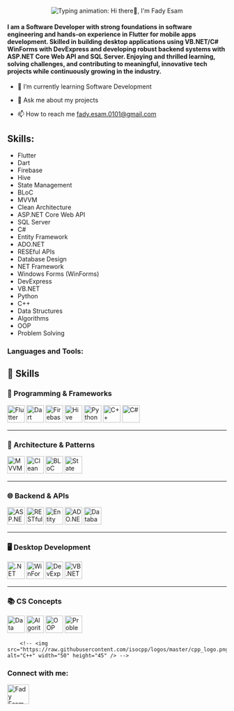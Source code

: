 <p align="center">
  <img
    src="https://readme-typing-svg.herokuapp.com?font=Fira+Code&weight=600&size=40&pause=1000&color=2F80ED&width=800&height=80&lines=Hi+there%F0%9F%91%8B,+I'm+Fady+Esam"
    alt="Typing animation: Hi there👋, I'm Fady Esam"
  />
</p>


<h4>
        I am a Software Developer with strong foundations in software engineering and hands-on experience in Flutter for mobile apps development.
        Skilled in building desktop applications using VB.NET/C# WinForms with DevExpress and developing robust backend systems with ASP.NET Core Web API and SQL Server.
        Enjoying and thrilled learning, solving challenges, and contributing to meaningful, innovative tech projects while continuously growing in the industry.
</h4>

- 🌱 I’m currently learning Software Development

- 💬 Ask me about my projects

- 📫 How to reach me fady.esam.0101@gmail.com


## Skills: 
* Flutter
* Dart
* Firebase
* Hive
* State Management 
* BLoC
* MVVM
* Clean Architecture
* ASP.NET Core Web API
* SQL Server
* C#
* Entity Framework
* ADO.NET
* RESEful APIs
* Database Design
* NET Framework
* Windows Forms (WinForms)
* DevExpress
* VB.NET
* Python
* C++
* Data Structures
* Algorithms
* OOP
* Problem Solving



<h3 align="left">Languages and Tools:</h3>
<!-- <p align="left"> 
        <img src="https://www.vectorlogo.zone/logos/flutterio/flutterio-icon.svg" alt="flutter" width="50" height="45"/> 
        <img src="https://www.vectorlogo.zone/logos/dartlang/dartlang-icon.svg" alt="dart" width="50" height="45"/>  
        <img src="https://www.vectorlogo.zone/logos/firebase/firebase-icon.svg" alt="firebase" width="50" height="45"/>
        <img src="https://encrypted-tbn0.gstatic.com/images?q=tbn:ANd9GcTMPq4YNrCDzxfBUu7I4wlkncj7XnUgF8rl1A&s" alt="Hive" width="50" height="45" />
        <img src="https://www.vectorlogo.zone/logos/getpostman/getpostman-icon.svg" alt="postman" width="50" height="45"/> 
        <img src="https://www.vectorlogo.zone/logos/git-scm/git-scm-icon.svg" alt="git" width="50" height="45"/> --!>
        
## 🚀 Skills

### 🔧 Programming & Frameworks
<p float="left">
  <img src="https://cdn.jsdelivr.net/gh/devicons/devicon/icons/flutter/flutter-original.svg" height="40" alt="Flutter"/>
  <img src="https://cdn.jsdelivr.net/gh/devicons/devicon/icons/dart/dart-original.svg" height="40" alt="Dart"/>
  <img src="https://cdn.jsdelivr.net/gh/devicons/devicon/icons/firebase/firebase-plain.svg" height="40" alt="Firebase"/>
  <img src="https://img.icons8.com/color/48/hive-app.png" height="40" alt="Hive"/>
  <img src="https://cdn.jsdelivr.net/gh/devicons/devicon/icons/python/python-original.svg" height="40" alt="Python"/>
  <img src="https://cdn.jsdelivr.net/gh/devicons/devicon/icons/cplusplus/cplusplus-original.svg" height="40" alt="C++"/>
  <img src="https://cdn.jsdelivr.net/gh/devicons/devicon/icons/csharp/csharp-original.svg" height="40" alt="C#"/>
</p>

---

### 🧠 Architecture & Patterns
<p float="left">
  <img src="https://img.icons8.com/external-outline-design-circle/64/external-mvvm-design-outline-design-circle.png" height="40" alt="MVVM"/>
  <img src="https://img.icons8.com/external-flaticons-lineal-color-flat-icons/64/clean-code.png" height="40" alt="Clean Architecture"/>
  <img src="https://img.icons8.com/color/48/000000/bloc-pattern.png" height="40" alt="BLoC"/>
  <img src="https://img.icons8.com/external-flatart-icons-outline-flatarticons/64/state-management.png" height="40" alt="State Management"/>
</p>

---

### 🌐 Backend & APIs
<p float="left">
  <img src="https://img.icons8.com/color/48/000000/asp.png" height="40" alt="ASP.NET Core"/>
  <img src="https://img.icons8.com/ios/50/api-settings.png" height="40" alt="RESTful APIs"/>
  <img src="https://img.icons8.com/ios/50/database.png" height="40" alt="Entity Framework"/>
  <img src="https://img.icons8.com/ios/50/ado-net.png" height="40" alt="ADO.NET"/>
  <img src="https://img.icons8.com/ios/50/data-configuration.png" height="40" alt="Database Design"/>
</p>

---

### 🖥️ Desktop Development
<p float="left">
  <img src="https://img.icons8.com/color/48/microsoft-net-framework.png" height="40" alt=".NET Framework"/>
  <img src="https://img.icons8.com/windows/32/windows-10.png" height="40" alt="WinForms"/>
  <img src="https://img.icons8.com/color/48/devexpress.png" height="40" alt="DevExpress"/>
  <img src="https://img.icons8.com/ios/50/source-code.png" height="40" alt="VB.NET"/>
</p>

---

### 📚 CS Concepts
<p float="left">
  <img src="https://img.icons8.com/external-flaticons-lineal-color-flat-icons/64/data-structure.png" height="40" alt="Data Structures"/>
  <img src="https://img.icons8.com/external-outline-design-circle/64/algorithm.png" height="40" alt="Algorithms"/>
  <img src="https://img.icons8.com/external-flatart-icons-outline-flatarticons/64/oop.png" height="40" alt="OOP"/>
  <img src="https://img.icons8.com/ios-filled/50/problem-solving.png" height="40" alt="Problem Solving"/>
</p>


        <!-- <img src="https://raw.githubusercontent.com/isocpp/logos/master/cpp_logo.png" alt="C++" width="50" height="45" /> -->

<h3 align="left">Connect with me:</h3>
<p align="left">

<!--<a href="https://www.linkedin.com/in/fadyesam/" target="blank"><img align="center" src="https://raw.githubusercontent.com/rahuldkjain/github-profile-readme-generator/master/src/images/icons/Social/linked-in-alt.svg" alt="Fady Esam" height="45" width="50" /></a> -->
<a href="https://www.facebook.com/FadyEsam01" target="blank"><img align="center" src="https://raw.githubusercontent.com/rahuldkjain/github-profile-readme-generator/master/src/images/icons/Social/facebook.svg" alt="Fady Esam" height="45" width="50" /></a>

</p>


